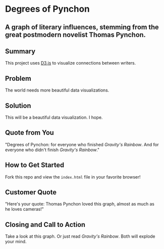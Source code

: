 # Degrees of Pynchon
 
## A graph of literary influences, stemming from the great postmodern novelist Thomas Pynchon.

## Summary

This project uses [D3.js](http://d3js.org/) to visualize connections between writers.

## Problem

The world needs more beautiful data visualizations.

## Solution

This will be a beautiful data visualization. I hope.

## Quote from You

"Degrees of Pynchon: for everyone who finished *Gravity's Rainbow*. And for everyone who didn't finish *Gravity's Rainbow*."

## How to Get Started

Fork this repo and view the `index.html` file in your favorite browser!

## Customer Quote

"Here's your quote: Thomas Pynchon loved this graph, almost as much as he loves cameras!"

## Closing and Call to Action

Take a look at this graph. Or just read *Gravity's Rainbow*. Both will explode your mind.
